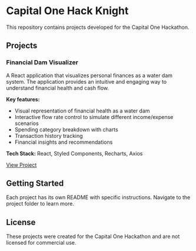 # Capital One Hack Knight

This repository contains projects developed for the Capital One Hackathon.

## Projects

### Financial Dam Visualizer

A React application that visualizes personal finances as a water dam system. The application provides an intuitive and engaging way to understand financial health and cash flow.

**Key features:**
- Visual representation of financial health as a water dam
- Interactive flow rate control to simulate different income/expense scenarios
- Spending category breakdown with charts
- Transaction history tracking
- Financial insights and recommendations

**Tech Stack:** React, Styled Components, Recharts, Axios

[View Project](./finance-dam-visualizer)

## Getting Started

Each project has its own README with specific instructions. Navigate to the project folder to learn more.

## License

These projects were created for the Capital One Hackathon and are not licensed for commercial use.
